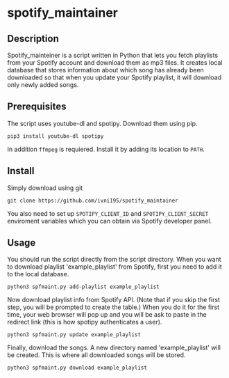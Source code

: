 # spotify_maintainer
## Description
Spotify_mainteiner is a script written 
in Python that lets you fetch playlists 
from your Spotify account and download them as mp3 files.
It creates local database that stores information about which
song has already been downloaded so that when you update your 
Spotify playlist, it will download only newly added songs.

## Prerequisites
The script uses youtube-dl and spotipy. Download
them using pip.

`pip3 install youtube-dl spotipy`

In addition `ffmpeg` is requiered. Install it by adding 
its location to `PATH`.

## Install
Simply download using git

`git clone https://github.com/ivni195/spotify_maintainer`

You also need to set up `SPOTIPY_CLIENT_ID` and `SPOTIPY_CLIENT_SECRET`
enviroment variables which you can obtain via Spotify developer panel.

## Usage
You should run the script directly from the script directory. 
When you want to download playlist 'example_playlist' from Spotify,
first you need to add it to the local database.

`python3 spfmaint.py add-playlist example_playlist`

Now download playlist info from Spotify API. (Note that if you skip
the first step, you will be prompted to create the table.) When you do it
for the first time, your web browser will pop up and you will be ask to paste
in the redirect link (this is how spotipy authenticates a user). 

`python3 spfmaint.py update example_playlist`

Finally, download the songs. A new directory named 'example_playlist'
will be created. This is where all downloaded songs will be stored.

`python3 spfmaint.py download example_playlist`
